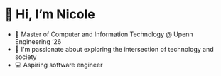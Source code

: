 # 👋 Hi, I’m Nicole

- 🌱 Master of Computer and Information Technology @ Upenn Engineering ’26
- 💞️ I'm passionate about exploring the intersection of technology and society 
- 💻 Aspiring software engineer


<!---
nicolelwt731/nicolelwt731 is a ✨ special ✨ repository because its `README.md` (this file) appears on your GitHub profile.
You can click the Preview link to take a look at your changes.
--->
